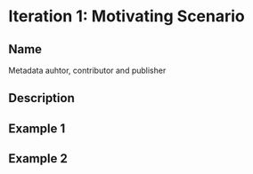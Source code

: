 # Iteration 1: Motivating Scenario

## Name
Metadata auhtor, contributor and publisher

## Description


## Example 1



## Example 2

